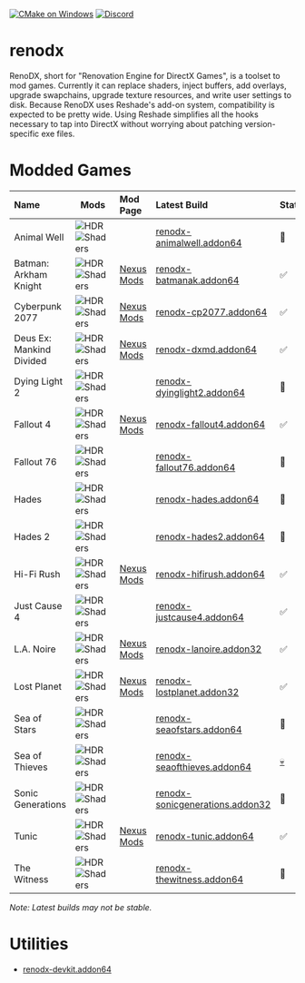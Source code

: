 [![CMake on Windows](https://github.com/clshortfuse/renodx/actions/workflows/cmake-windows.yml/badge.svg)](https://github.com/clshortfuse/renodx/actions/workflows/cmake-windows.yml) [![Discord](https://img.shields.io/discord/1161035767917850784?logo=discord&logoColor=%23fff&label=Discord&labelColor=%235865F2)](https://discord.gg/5WZXDpmbpP)


# renodx
RenoDX, short for "Renovation Engine for DirectX Games", is a toolset to mod games. Currently it can replace shaders, inject buffers, add overlays, upgrade swapchains, upgrade texture resources, and write user settings to disk. Because RenoDX uses Reshade's add-on system, compatibility is expected to be pretty wide. Using Reshade simplifies all the hooks necessary to tap into DirectX without worrying about patching version-specific exe files.


# Modded Games

| Name                     | Mods                                                                                                                                                                                                      | Mod Page                                                                                 | Latest Build                                                                                            | Status                                                     |
| :----------------------- | --------------------------------------------------------------------------------------------------------------------------------------------------------------------------------------------------------- | :--------------------------------------------------------------------------------------- | :------------------------------------------------------------------------------------------------------ | :--------------------------------------------------------- |
| Animal Well              | ![HDR](https://img.shields.io/badge/HDR-Add-blue) ![Shaders](https://img.shields.io/github/directory-file-count/clshortfuse/renodx/src%2Fgames%2Fanimalwell?type=file&extension=hlsl&label=Shaders)       |                                                                                          | [renodx-animalwell.addon64](https://clshortfuse.github.io/renodx/renodx-animalwell.addon64)             | :construction:                                             |
| Batman: Arkham Knight    | ![HDR](https://img.shields.io/badge/HDR-Add-blue) ![Shaders](https://img.shields.io/github/directory-file-count/clshortfuse/renodx/src%2Fgames%2Fbatmanak?type=file&extension=hlsl&label=Shaders)         | [Nexus Mods](https://www.nexusmods.com/batmanarkhamknight/mods/1509)                     | [renodx-batmanak.addon64](https://clshortfuse.github.io/renodx/renodx-batmanak.addon64)                 | :white_check_mark:                                         |
| Cyberpunk 2077           | ![HDR](https://img.shields.io/badge/HDR-Fix-green) ![Shaders](https://img.shields.io/github/directory-file-count/clshortfuse/renodx/src%2Fgames%2Fcp2077?type=file&extension=hlsl&label=Shaders)          | [Nexus Mods](https://www.nexusmods.com/cyberpunk2077/mods/13912)                         | [renodx-cp2077.addon64](https://clshortfuse.github.io/renodx/renodx-cp2077.addon64)                     | :white_check_mark:                                         |
| Deus Ex: Mankind Divided | ![HDR](https://img.shields.io/badge/HDR-Add-blue) ![Shaders](https://img.shields.io/github/directory-file-count/clshortfuse/renodx/src%2Fgames%2Fdxmd?type=file&extension=hlsl&label=Shaders)             | [Nexus Mods](https://www.nexusmods.com/deusexmankinddivided/mods/28)                     | [renodx-dxmd.addon64](https://clshortfuse.github.io/renodx/renodx-dxmd.addon64)                         | :white_check_mark:                                         |
| Dying Light 2            | ![HDR](https://img.shields.io/badge/HDR-Add-blue) ![Shaders](https://img.shields.io/github/directory-file-count/clshortfuse/renodx/src%2Fgames%2Fdyinglight2?type=file&extension=hlsl&label=Shaders)      |                                                                                          | [renodx-dyinglight2.addon64](https://clshortfuse.github.io/renodx/renodx-dyinglight2.addon64)           | :construction:                                             |
| Fallout 4                | ![HDR](https://img.shields.io/badge/HDR-Add-blue) ![Shaders](https://img.shields.io/github/directory-file-count/clshortfuse/renodx/src%2Fgames%2Ffallout4?type=file&extension=hlsl&label=Shaders)         | [Nexus Mods](https://www.nexusmods.com/fallout4/mods/81123)                              | [renodx-fallout4.addon64](https://clshortfuse.github.io/renodx/renodx-fallout4.addon64)                 | :white_check_mark:                                         |
| Fallout 76               | ![HDR](https://img.shields.io/badge/HDR-Add-blue) ![Shaders](https://img.shields.io/github/directory-file-count/clshortfuse/renodx/src%2Fgames%2Ffallout76?type=file&extension=hlsl&label=Shaders)        |                                                                                          | [renodx-fallout76.addon64](https://clshortfuse.github.io/renodx/renodx-fallout76.addon64)               | :construction:                                             |
| Hades                    | ![HDR](https://img.shields.io/badge/HDR-Add-blue) ![Shaders](https://img.shields.io/github/directory-file-count/clshortfuse/renodx/src%2Fgames%2Fhades?type=file&extension=hlsl&label=Shaders)            |                                                                                          | [renodx-hades.addon64](https://clshortfuse.github.io/renodx/renodx-hades.addon64)                       | :construction:                                             |
| Hades 2                  | ![HDR](https://img.shields.io/badge/HDR-Add-blue) ![Shaders](https://img.shields.io/github/directory-file-count/clshortfuse/renodx/src%2Fgames%2Fhades2?type=file&extension=hlsl&label=Shaders)           |                                                                                          | [renodx-hades2.addon64](https://clshortfuse.github.io/renodx/renodx-hades2.addon64)                     | :construction:                                             |
| Hi-Fi Rush               | ![HDR](https://img.shields.io/badge/HDR-Add-blue) ![Shaders](https://img.shields.io/github/directory-file-count/clshortfuse/renodx/src%2Fgames%2Fhifirush?type=file&extension=hlsl&label=Shaders)         | [Nexus Mods](https://www.nexusmods.com/hifirush/mods/24)                                 | [renodx-hifirush.addon64](https://clshortfuse.github.io/renodx/renodx-hifirush.addon64)                 | :white_check_mark:                                         |
| Just Cause 4             | ![HDR](https://img.shields.io/badge/HDR-Add-blue) ![Shaders](https://img.shields.io/github/directory-file-count/clshortfuse/renodx/src%2Fgames%2Fjustcause4?type=file&extension=hlsl&label=Shaders)       |                                                                                          | [renodx-justcause4.addon64](https://clshortfuse.github.io/renodx/renodx-justcause4.addon64)             | :white_check_mark:                                         |
| L.A. Noire               | ![HDR](https://img.shields.io/badge/HDR-Add-blue) ![Shaders](https://img.shields.io/github/directory-file-count/clshortfuse/renodx/src%2Fgames%2Flanoire?type=file&extension=hlsl&label=Shaders)          | [Nexus Mods](https://www.nexusmods.com/lanoire/mods/6)                                   | [renodx-lanoire.addon32](https://clshortfuse.github.io/renodx/renodx-lanoire.addon32)                   | :white_check_mark:                                         |
| Lost Planet              | ![HDR](https://img.shields.io/badge/HDR-Add-blue) ![Shaders](https://img.shields.io/github/directory-file-count/clshortfuse/renodx/src%2Fgames%2Flanoire?type=file&extension=hlsl&label=Shaders)          | [Nexus Mods](https://www.nexusmods.com/lostplanetextremeconditioncoloniesedition/mods/2) | [renodx-lostplanet.addon32](https://clshortfuse.github.io/renodx/renodx-lostplanet.addon32)             | :white_check_mark:                                         |
| Sea of Stars             | ![HDR](https://img.shields.io/badge/HDR-Add-blue) ![Shaders](https://img.shields.io/github/directory-file-count/clshortfuse/renodx/src%2Fgames%2Fseaofstars?type=file&extension=hlsl&label=Shaders)       |                                                                                          | [renodx-seaofstars.addon64](https://clshortfuse.github.io/renodx/renodx-seaofstars.addon64)             | :construction:                                             |
| Sea of Thieves           | ![HDR](https://img.shields.io/badge/HDR-Fix-green) ![Shaders](https://img.shields.io/github/directory-file-count/clshortfuse/renodx/src%2Fgames%2Fseaofthieves?type=file&extension=hlsl&label=Shaders)    |                                                                                          | [renodx-seaofthieves.addon64](https://clshortfuse.github.io/renodx/renodx-seaofthieves.addon64)         | [:skull:](# "No longer supported because Easy Anti-Cheat") |
| Sonic Generations        | ![HDR](https://img.shields.io/badge/HDR-Add-blue) ![Shaders](https://img.shields.io/github/directory-file-count/clshortfuse/renodx/src%2Fgames%2Fsonicgenerations?type=file&extension=hlsl&label=Shaders) |                                                                                          | [renodx-sonicgenerations.addon32](https://clshortfuse.github.io/renodx/renodx-sonicgenerations.addon32) | :construction:                                             |
| Tunic                    | ![HDR](https://img.shields.io/badge/HDR-Add-blue) ![Shaders](https://img.shields.io/github/directory-file-count/clshortfuse/renodx/src%2Fgames%2Ftunic?type=file&extension=hlsl&label=Shaders)            | [Nexus Mods](https://www.nexusmods.com/tunic/mods/8)                                     | [renodx-tunic.addon64](https://clshortfuse.github.io/renodx/renodx-tunic.addon64)                       | :white_check_mark:                                         |
| The Witness              | ![HDR](https://img.shields.io/badge/HDR-Add-blue) ![Shaders](https://img.shields.io/github/directory-file-count/clshortfuse/renodx/src%2Fgames%2Fthewitness?type=file&extension=hlsl&label=Shaders)       |                                                                                          | [renodx-thewitness.addon64](https://clshortfuse.github.io/renodx/renodx-tunic.addon64)                  | :construction:                                             |

*Note: Latest builds may not be stable.*

# Utilities

* [renodx-devkit.addon64](https://clshortfuse.github.io/renodx/renodx-devkit.addon64)

